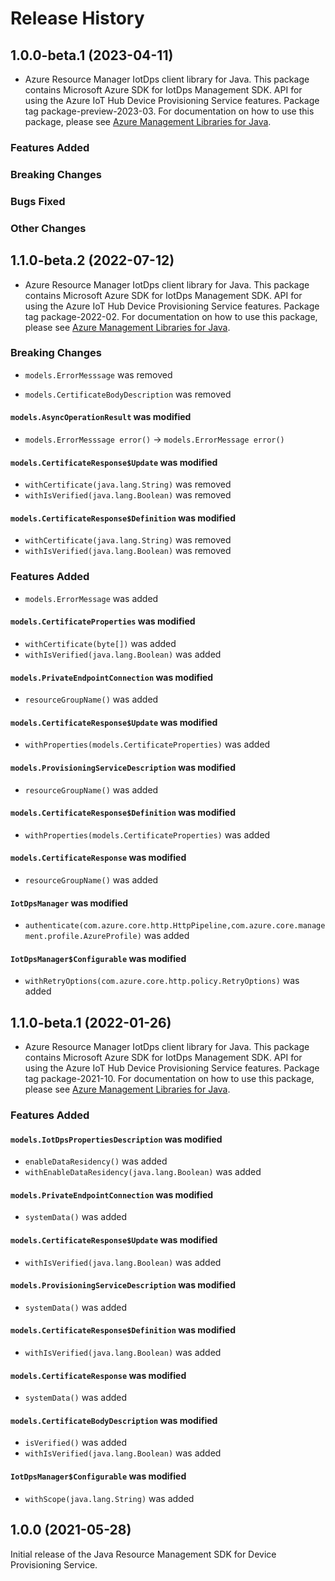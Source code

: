 # Release History

## 1.0.0-beta.1 (2023-04-11)

- Azure Resource Manager IotDps client library for Java. This package contains Microsoft Azure SDK for IotDps Management SDK. API for using the Azure IoT Hub Device Provisioning Service features. Package tag package-preview-2023-03. For documentation on how to use this package, please see [Azure Management Libraries for Java](https://aka.ms/azsdk/java/mgmt).

### Features Added

### Breaking Changes

### Bugs Fixed

### Other Changes

## 1.1.0-beta.2 (2022-07-12)

- Azure Resource Manager IotDps client library for Java. This package contains Microsoft Azure SDK for IotDps Management SDK. API for using the Azure IoT Hub Device Provisioning Service features. Package tag package-2022-02. For documentation on how to use this package, please see [Azure Management Libraries for Java](https://aka.ms/azsdk/java/mgmt).

### Breaking Changes

* `models.ErrorMesssage` was removed

* `models.CertificateBodyDescription` was removed

#### `models.AsyncOperationResult` was modified

* `models.ErrorMesssage error()` -> `models.ErrorMessage error()`

#### `models.CertificateResponse$Update` was modified

* `withCertificate(java.lang.String)` was removed
* `withIsVerified(java.lang.Boolean)` was removed

#### `models.CertificateResponse$Definition` was modified

* `withCertificate(java.lang.String)` was removed
* `withIsVerified(java.lang.Boolean)` was removed

### Features Added

* `models.ErrorMessage` was added

#### `models.CertificateProperties` was modified

* `withCertificate(byte[])` was added
* `withIsVerified(java.lang.Boolean)` was added

#### `models.PrivateEndpointConnection` was modified

* `resourceGroupName()` was added

#### `models.CertificateResponse$Update` was modified

* `withProperties(models.CertificateProperties)` was added

#### `models.ProvisioningServiceDescription` was modified

* `resourceGroupName()` was added

#### `models.CertificateResponse$Definition` was modified

* `withProperties(models.CertificateProperties)` was added

#### `models.CertificateResponse` was modified

* `resourceGroupName()` was added

#### `IotDpsManager` was modified

* `authenticate(com.azure.core.http.HttpPipeline,com.azure.core.management.profile.AzureProfile)` was added

#### `IotDpsManager$Configurable` was modified

* `withRetryOptions(com.azure.core.http.policy.RetryOptions)` was added

## 1.1.0-beta.1 (2022-01-26)

- Azure Resource Manager IotDps client library for Java. This package contains Microsoft Azure SDK for IotDps Management SDK. API for using the Azure IoT Hub Device Provisioning Service features. Package tag package-2021-10. For documentation on how to use this package, please see [Azure Management Libraries for Java](https://aka.ms/azsdk/java/mgmt).

### Features Added

#### `models.IotDpsPropertiesDescription` was modified

* `enableDataResidency()` was added
* `withEnableDataResidency(java.lang.Boolean)` was added

#### `models.PrivateEndpointConnection` was modified

* `systemData()` was added

#### `models.CertificateResponse$Update` was modified

* `withIsVerified(java.lang.Boolean)` was added

#### `models.ProvisioningServiceDescription` was modified

* `systemData()` was added

#### `models.CertificateResponse$Definition` was modified

* `withIsVerified(java.lang.Boolean)` was added

#### `models.CertificateResponse` was modified

* `systemData()` was added

#### `models.CertificateBodyDescription` was modified

* `isVerified()` was added
* `withIsVerified(java.lang.Boolean)` was added

#### `IotDpsManager$Configurable` was modified

* `withScope(java.lang.String)` was added

## 1.0.0 (2021-05-28)

Initial release of the Java Resource Management SDK for Device Provisioning Service.
